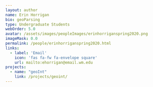 ```yaml
---
layout: author
name: Erin Horrigan
bio: geoParsing
type: Undergraduate Students
webOrder: 5.0
avatar: /assets/images/peopleImages/erinhorriganspring2020.png
imageMask: 0.0
permalink: /people/erinhorriganspring2020.html 
links:
  - label: 'Email'
    icon: 'fas fa-fw fa-envelope square'
    url: mailto:ehorrigan@email.wm.edu
projects:
  - name: "geoInt"
    link: /projects/geoint/
---
```

